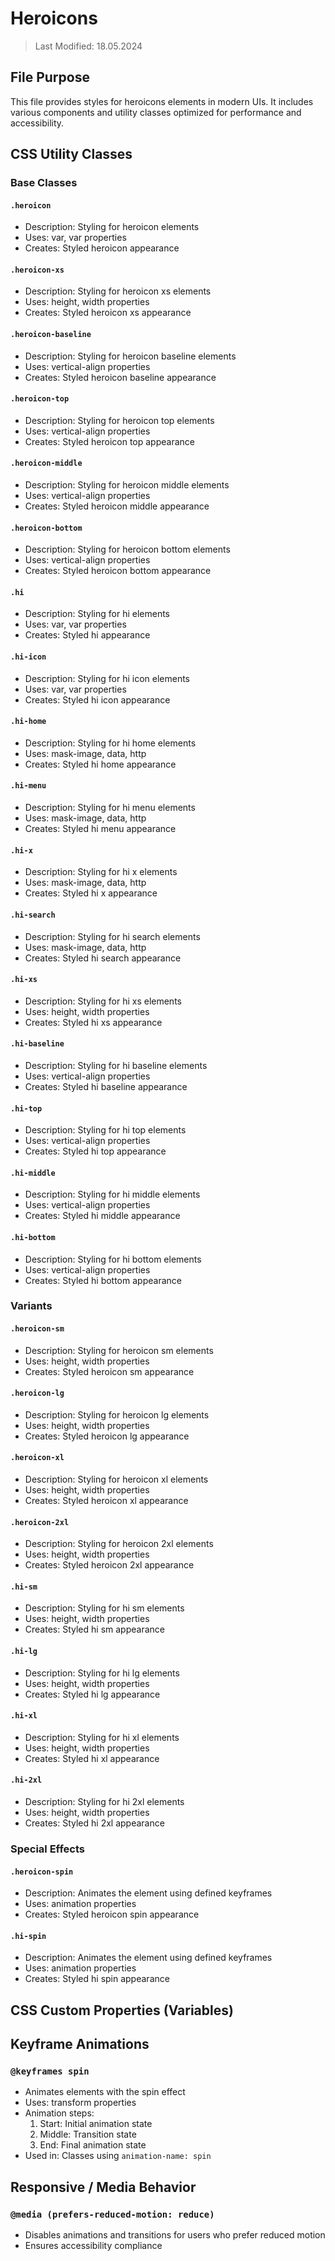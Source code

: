 # Heroicons
> Last Modified: 18.05.2024

## File Purpose

This file provides styles for heroicons elements in modern UIs. It includes various components and utility classes optimized for performance and accessibility.

## CSS Utility Classes

### Base Classes

#### `.heroicon`
- Description: Styling for heroicon elements
- Uses: var, var properties
- Creates: Styled heroicon appearance

#### `.heroicon-xs`
- Description: Styling for heroicon xs elements
- Uses: height, width properties
- Creates: Styled heroicon xs appearance

#### `.heroicon-baseline`
- Description: Styling for heroicon baseline elements
- Uses: vertical-align properties
- Creates: Styled heroicon baseline appearance

#### `.heroicon-top`
- Description: Styling for heroicon top elements
- Uses: vertical-align properties
- Creates: Styled heroicon top appearance

#### `.heroicon-middle`
- Description: Styling for heroicon middle elements
- Uses: vertical-align properties
- Creates: Styled heroicon middle appearance

#### `.heroicon-bottom`
- Description: Styling for heroicon bottom elements
- Uses: vertical-align properties
- Creates: Styled heroicon bottom appearance

#### `.hi`
- Description: Styling for hi elements
- Uses: var, var properties
- Creates: Styled hi appearance

#### `.hi-icon`
- Description: Styling for hi icon elements
- Uses: var, var properties
- Creates: Styled hi icon appearance

#### `.hi-home`
- Description: Styling for hi home elements
- Uses: mask-image, data, http
- Creates: Styled hi home appearance

#### `.hi-menu`
- Description: Styling for hi menu elements
- Uses: mask-image, data, http
- Creates: Styled hi menu appearance

#### `.hi-x`
- Description: Styling for hi x elements
- Uses: mask-image, data, http
- Creates: Styled hi x appearance

#### `.hi-search`
- Description: Styling for hi search elements
- Uses: mask-image, data, http
- Creates: Styled hi search appearance

#### `.hi-xs`
- Description: Styling for hi xs elements
- Uses: height, width properties
- Creates: Styled hi xs appearance

#### `.hi-baseline`
- Description: Styling for hi baseline elements
- Uses: vertical-align properties
- Creates: Styled hi baseline appearance

#### `.hi-top`
- Description: Styling for hi top elements
- Uses: vertical-align properties
- Creates: Styled hi top appearance

#### `.hi-middle`
- Description: Styling for hi middle elements
- Uses: vertical-align properties
- Creates: Styled hi middle appearance

#### `.hi-bottom`
- Description: Styling for hi bottom elements
- Uses: vertical-align properties
- Creates: Styled hi bottom appearance

### Variants

#### `.heroicon-sm`
- Description: Styling for heroicon sm elements
- Uses: height, width properties
- Creates: Styled heroicon sm appearance

#### `.heroicon-lg`
- Description: Styling for heroicon lg elements
- Uses: height, width properties
- Creates: Styled heroicon lg appearance

#### `.heroicon-xl`
- Description: Styling for heroicon xl elements
- Uses: height, width properties
- Creates: Styled heroicon xl appearance

#### `.heroicon-2xl`
- Description: Styling for heroicon 2xl elements
- Uses: height, width properties
- Creates: Styled heroicon 2xl appearance

#### `.hi-sm`
- Description: Styling for hi sm elements
- Uses: height, width properties
- Creates: Styled hi sm appearance

#### `.hi-lg`
- Description: Styling for hi lg elements
- Uses: height, width properties
- Creates: Styled hi lg appearance

#### `.hi-xl`
- Description: Styling for hi xl elements
- Uses: height, width properties
- Creates: Styled hi xl appearance

#### `.hi-2xl`
- Description: Styling for hi 2xl elements
- Uses: height, width properties
- Creates: Styled hi 2xl appearance

### Special Effects

#### `.heroicon-spin`
- Description: Animates the element using defined keyframes
- Uses: animation properties
- Creates: Styled heroicon spin appearance

#### `.hi-spin`
- Description: Animates the element using defined keyframes
- Uses: animation properties
- Creates: Styled hi spin appearance

## CSS Custom Properties (Variables)



## Keyframe Animations

### `@keyframes spin`
- Animates elements with the spin effect
- Uses: transform properties
- Animation steps:
  1. Start: Initial animation state
  2. Middle: Transition state
  3. End: Final animation state
- Used in: Classes using `animation-name: spin`

## Responsive / Media Behavior

### `@media (prefers-reduced-motion: reduce)`
- Disables animations and transitions for users who prefer reduced motion
- Ensures accessibility compliance
